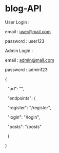 # blog-API



User Login :

email : user@mail.com

password : user123



Admin Login :

email : admin@mail.com

password : admin123



{

&nbsp;   "url": "",

&nbsp;   "endpoints": {

&nbsp;       "register": "/register",

&nbsp;       "login": "/login",

&nbsp;       "posts": "/posts"

&nbsp;   }

}

